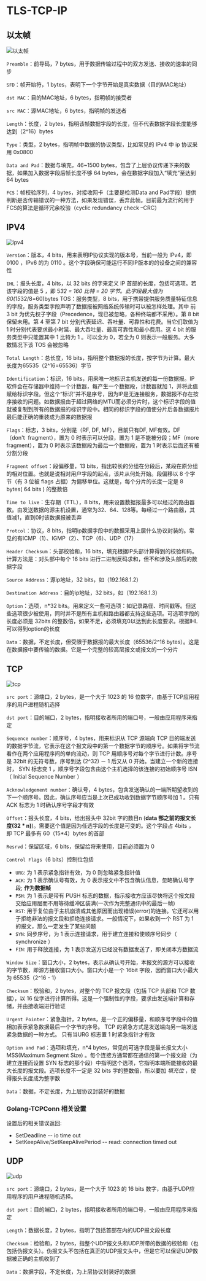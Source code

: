 # TLS-TCP-IP

## 以太帧

![以太帧](20160428103116706.jpeg)

`Preamble`：前导码，7 bytes，用于数据传输过程中的双方发送、接收的速率的同步

`SFD`：帧开始符，1 bytes，表明下一个字节开始是真实数据（目的MAC地址）

`dst MAC`：目的MAC地址，6 bytes，指明帧的接受者

`src MAC`：源MAC地址，6 bytes，指明帧的发送者

`Length`：长度，2 bytes，指明该帧数据字段的长度，但不代表数据字段长度能够达到（2^16）bytes

`Type`：类型，2 bytes，指明帧中数据的协议类型，比如常见的 IPv4 中 ip 协议采用 0x0800

`Data and Pad`：数据与填充，46~1500 bytes，包含了上层协议传递下来的数据，如果加入数据字段后帧长度不够 64 bytes，会在数据字段加入“填充”至达到 64 bytes

`FCS`：帧校验序列，4 bytes，对接收网卡（主要是检测Data and Pad字段）提供判断是否传输错误的一种方法，如果发现错误，丢弃此帧。目前最为流行的用于FCS的算法是循环冗余校验（cyclic redundancy check –CRC）

## IPV4

![ipv4](v2-99894d16100918082dff4edb03a079b1_r.jpg)

`Version`：版本，4 bits，用来表明IP协议实现的版本号，当前一般为 IPv4，即 0100 ，IPv6 的为 0110 。这个字段确保可能运行不同IP版本的的设备之间的兼容性

`IHL`：报头长度，4 bits，以 32 bits 的字来定义 IP 首部的长度，包括可选项。若该字段的值是 5 ，即 5*32 = 160 比特 = 20 字节。此字段最大值为 60(15*32/8=60)bytes
TOS：服务类型，8 bits，用于携带提供服务质量特征信息的字段，服务类型字段声明了数据报被网络系统传输时可以被怎样处理。其中 前 3 bit 为优先权子字段（Precedence，现已被忽略，各种终端都不采用）。第 8 bit 保留未用。第 4 至第 7 bit 分别代表延迟、吞吐量、可靠性和花费。当它们取值为 1 时分别代表要求最小时延、最大吞吐量、最高可靠性和最小费用。这 4 bit 的服务类型中只能置其中 1 比特为 1 。可以全为 0，若全为 0 则表示一般服务。大多数情况下该 TOS 会被忽略

`Total Length`：总长度，16 bits，指明整个数据报的长度，按字节为计算。最大长度为65535（2^16=65536）字节

`Identification`：标识，16 bits，用来唯一地标识主机发送的每一份数据报。IP软件会在存储器中维持一个计数器，每产生一个数据段，计数器就加 1，并将此值赋给标识字段。但这个“标识”并不是序号，因为IP是无连接服务，数据报不存在按序接收的问题。如数据报由于超过网络的MTU而必须分片时，这个标识字段的值就被复制到所有的数据报的标识字段中。相同的标识字段的值使分片后各数据报片最后能正确的重装成为原来的数据报

`Flags`：标志，3 bits，分别是（RF, DF, MF），目前只有DF, MF有效。DF（don't  fragment），置为 0 时表示可以分段，置为 1 是不能被分段；MF（more fragment），置为 0 时表示该数据段为最后一个数据段，置为 1 时表示后面还有被分割分段

`Fragment offset`：段偏移量，13 bits，指出较长的分组在分段后，某段在原分组的相对位置。也就是说相对用户字段的起点，该片从何处开始。段偏移以 8 个字节（有 3 位被 flags 占据）为偏移单位。这就是，每个分片的长度一定是 8 bytes( 64 bits ) 的整数倍

`Time to live`：生存期（TTL），8 bits，用来设置数据报最多可以经过的路由器数。由发送数据的源主机设置，通常为32、64、128等。每经过一个路由器，其值减1，直到0时该数据报被丢弃

`Protcol`：协议，8 bits，指明ip数据字段中的数据采用上层什么协议封装的。常见的有ICMP（1）、IGMP（2）、TCP（6）、UDP（17）

`Header Checksum`：头部校验和，16 bits，填充根据IP头部计算得到的校验和码。计算方法是：对头部中每个 16 bits 进行二进制反码求和，但不和涉及头部后的数据字段

`Source Address`：源ip地址，32 bits，如（192.168.1.2）

`Destination Address`：目的ip地址，32 bits，如（192.168.1.3）

`Option`：选项，n*32 bits。用来定义一些可选项：如记录路径、时间戳等。但这些选项很少被使用，同时并不是所有主机和路由器都支持这些选项。可选项字段的长度必须是 32bits 的整数倍，如果不足，必须填充0以达到此长度要求。根据IHL可以得到option的长度

`Data`：数据，不定长度，但受限于数据报的最大长度（65536/2^16 bytes）。这是在数据报中要传输的数据。它是一个完整的较高层报文或报文的一个分片

## TCP

![tcp](574e9258d109b3de49101ee8cebf6c81810a4c87.jpg)

`src port`：源端口，2 bytes，是一个大于 1023 的 16 位数字，由基于TCP应用程序的用户进程随机选择

`dst port`：目的端口，2 bytes，指明接收者所用的端口号，一般由应用程序来指定

`Sequence number`：顺序号，4 bytes，用来标识从 TCP 源端向 TCP 目的端发送的数据字节流，它表示在这个报文段中的第一个数据字节的顺序号。如果将字节流看作在两个应用程序间的单向流动，则 TCP 用顺序号对每个字节进行计数。序号是 32bit 的无符号数，序号到达 (2^32) － 1 后又从 0 开始。当建立一个新的连接时， SYN 标志变 1 ，顺序号字段包含由这个主机选择的该连接的初始顺序号 ISN （ Initial Sequence Number ）

`Acknowledgement number`：确认号，4 bytes，包含发送确认的一端所期望收到的下一个顺序号。因此，确认序号应当是上次已成功收到数据字节顺序号加 1 。只有 ACK 标志为 1 时确认序号字段才有效

`Offset`：报头长度，4 bits，给出报头中 32bit 字的数目n (**data 部之前的报文长度(32 * n)**)。需要这个值是因为任选字段的长度是可变的。这个字段占 4bits ， 即 TCP 最多有 60（15*4）bytes 的首部

`Resrvd`：保留区域，6 bits，保留给将来使用，目前必须置为 0

`Control Flags`（6 bits）控制位包括
- `URG`: 为 1 表示紧急指针有效，为 0 则忽略紧急指针值
- `ACK`: 为 1 表示确认号有效，为 0 表示报文中不包含确认信息，忽略确认号字段; **作为数据帧**
- `PSH`: 为 1 表示是带有 PUSH 标志的数据，指示接收方应该尽快将这个报文段交给应用层而不用等待缓冲区装满(一次作为完整通讯中的最后一帧)
- `RST`: 用于复位由于主机崩溃或其他原因而出现错误(error)的连接。它还可以用于拒绝非法的报文段和拒绝连接请求。一般情况下，如果收到一个 RST 为 1 的报文，那么一定发生了某些问题
- `SYN`: 同步序号，为 1 表示连接请求，用于建立连接和使顺序号同步（ synchronize ）
- `FIN`: 用于释放连接，为 1 表示发送方已经没有数据发送了，即关闭本方数据流

`Window Size`：窗口大小，2 bytes，表示从确认号开始，本报文的源方可以接收的字节数，即源方接收窗口大小。窗口大小是一个 16bit 字段，因而窗口大小最大为 65535（2^16 - 1）

`Checksum`：校验和，2 bytes，对整个的 TCP 报文段（包括 TCP 头部和 TCP 数据），以 16 位字进行计算所得。这是一个强制性的字段，要求由发送端计算和存储，并由接收端进行验证

`Urgent Pointer`：紧急指针，2 bytes，是一个正的偏移量，和顺序号字段中的值相加表示紧急数据最后一个字节的序号。 TCP 的紧急方式是发送端向另一端发送紧急数据的一种方式。 只有当URG 标志置 1 时紧急指针才有效

`Option and Pad`：选项和填充，n*4 bytes，常见的可选字段是最长报文大小 MSS(Maximum Segment Size) 。每个连接方通常都在通信的第一个报文段（为建立连接而设置 SYN 标志的那个段）中指明这个选项，它指明本端所能接收的最大长度的报文段。选项长度不一定是 32 bits 字的整数倍，所以要加 *填充位* ，使得报头长度成为整字数

`Data`：数据，不定长度，为上层协议封装好的数据

### Golang-TCPConn 相关设置

设置后的相关错误返回:
- SetDeadline                     -- io time out
- SetKeepAlive/SetKeepAlivePeriod -- read: connection timed out

## UDP

![udp](b2de9c82d158ccbf4049fb531bd8bc3eb03541e5.jpg)

`src port`：源端口，2 bytes，是一个大于 1023 的 16 bits 数字，由基于UDP应用程序的用户进程随机选择。

`dst port`：目的端口，2 bytes，指明接收者所用的端口号，一般由应用程序来指定

`Length`：数据长度，2 bytes，指明了包括首部在内的UDP报文段长度

`Checksum`：检验和，2 bytes，指整个UDP报文头和UDP所带的数据的校验和（也包括伪报文头）。伪报文头不包括在真正的UDP报文头中，但是它可以保证UDP数据被正确的主机收到了

`Data`：数据字段，不定长度，为上层协议封装好的数据
